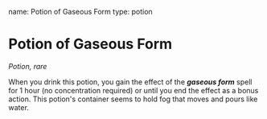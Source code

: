 name: Potion of Gaseous Form
type: potion

# Potion of Gaseous Form 
_Potion, rare_ 

When you drink this potion, you gain the effect of the **_gaseous form_** spell for 1 hour (no concentration required) or until you end the effect as a bonus action. This potion's container seems to hold fog that moves and pours like water.